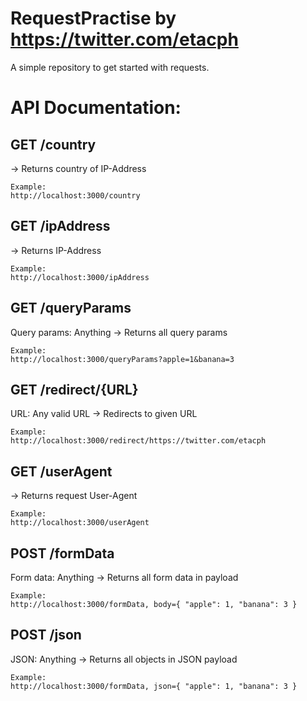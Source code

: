 # RequestPractise by https://twitter.com/etacph

A simple repository to get started with requests.

# API Documentation:

## GET /country
-> Returns country of IP-Address
```
Example:
http://localhost:3000/country
```

## GET /ipAddress
-> Returns IP-Address
```
Example:
http://localhost:3000/ipAddress
```

## GET /queryParams
Query params: Anything
-> Returns all query params
 ```
Example:
http://localhost:3000/queryParams?apple=1&banana=3
```
 
## GET /redirect/{URL}
URL: Any valid URL
-> Redirects to given URL
```
Example:
http://localhost:3000/redirect/https://twitter.com/etacph
```

## GET /userAgent
-> Returns request User-Agent
```
Example:
http://localhost:3000/userAgent
```

## POST /formData
Form data: Anything
-> Returns all form data in payload
```
Example:
http://localhost:3000/formData, body={ "apple": 1, "banana": 3 }
```

## POST /json
JSON: Anything
-> Returns all objects in JSON payload
```
Example:
http://localhost:3000/formData, json={ "apple": 1, "banana": 3 }
```